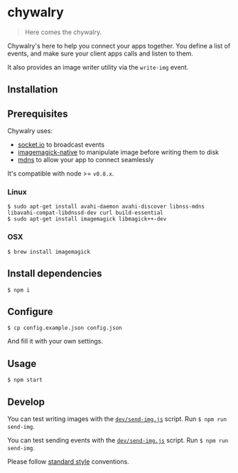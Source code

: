 # chywalry

> Here comes the chywalry.

Chywalry's here to help you connect your apps together. You define a list of events, and make sure your client apps calls and listen to them.

It also provides an image writer utility via the `write-img` event.

## Installation

## Prerequisites

Chywalry uses:
* [socket.io](http://socket.io) to broadcast events
* [imagemagick-native](https://github.com/elad/node-imagemagick-native) to manipulate image before writing them to disk
* [mdns](https://github.com/agnat/node_mdns) to allow your app to connect seamlessly

It's compatible with node >= `v0.8.x`.

### Linux

```
$ sudo apt-get install avahi-daemon avahi-discover libnss-mdns libavahi-compat-libdnssd-dev curl build-essential
$ sudo apt-get install imagemagick libmagick++-dev
```

### OSX

```
$ brew install imagemagick
```

## Install dependencies

```
$ npm i
```

## Configure

```
$ cp config.example.json config.json
```

And fill it with your own settings.

## Usage

```
$ npm start
```

## Develop

You can test writing images with the [`dev/send-img.js`](/dev/send-img.js) script. Run `$ npm run send-img`.

You can test sending events with the [`dev/send-img.js`](/dev/send-img.js) script. Run `$ npm run send-img`.

Please follow [standard style](https://github.com/feross/standard) conventions.
